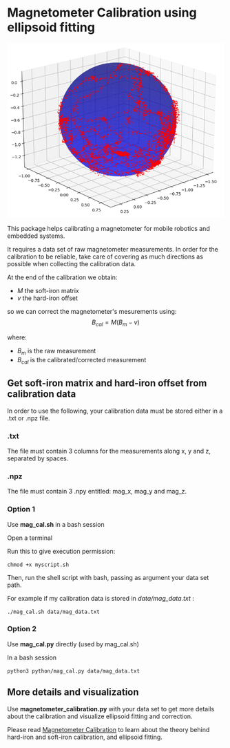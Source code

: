 # Magnetometer Calibration using ellipsoid fitting

![Ellipsoid fitting](./ex_ellipsoid_fitting.png)

This package helps calibrating a magnetometer for mobile robotics and embedded systems.

It requires a data set of raw magnetometer measurements. In order for the calibration to be reliable, take care of covering as much directions as possible when collecting the calibration data.

At the end of the calibration we obtain:
- $M$ the soft-iron matrix
- $v$ the hard-iron offset

so we can correct the magnetometer's mesurements using:
$$B_{cal}=M (B_m-v)$$

where:
- $B_m$ is the raw measurement
- $B_{cal}$ is the calibrated/corrected measurement
## Get soft-iron matrix and hard-iron offset from calibration data

In order to use the following, your calibration data must be stored either in a .txt or .npz file.

### .txt
The file must contain 3 columns for the measurements along x, y and z, separated by spaces.

### .npz
The file must contain 3 .npy entitled: mag_x, mag_y and mag_z.


### Option 1
Use **mag_cal.sh** in a bash session

Open a terminal

Run this to give execution permission:
```
chmod +x myscript.sh
```

Then, run the shell script with bash, passing as argument your data set path.

For example if my calibration data is stored in *data/mag_data.txt* :
```
./mag_cal.sh data/mag_data.txt
```

### Option 2
Use **mag_cal.py** directly (used by mag_cal.sh)

In a bash session
```
python3 python/mag_cal.py data/mag_data.txt
```

## More details and visualization

Use **magnetometer_calibration.py** with your data set to get more details about the calibration and visualize ellipsoid fitting and correction.

Please read [Magnetometer Calibration](magnetometer_calibration.pdf) to learn about the theory behind hard-iron and soft-iron calibration, and ellipsoid fitting.
